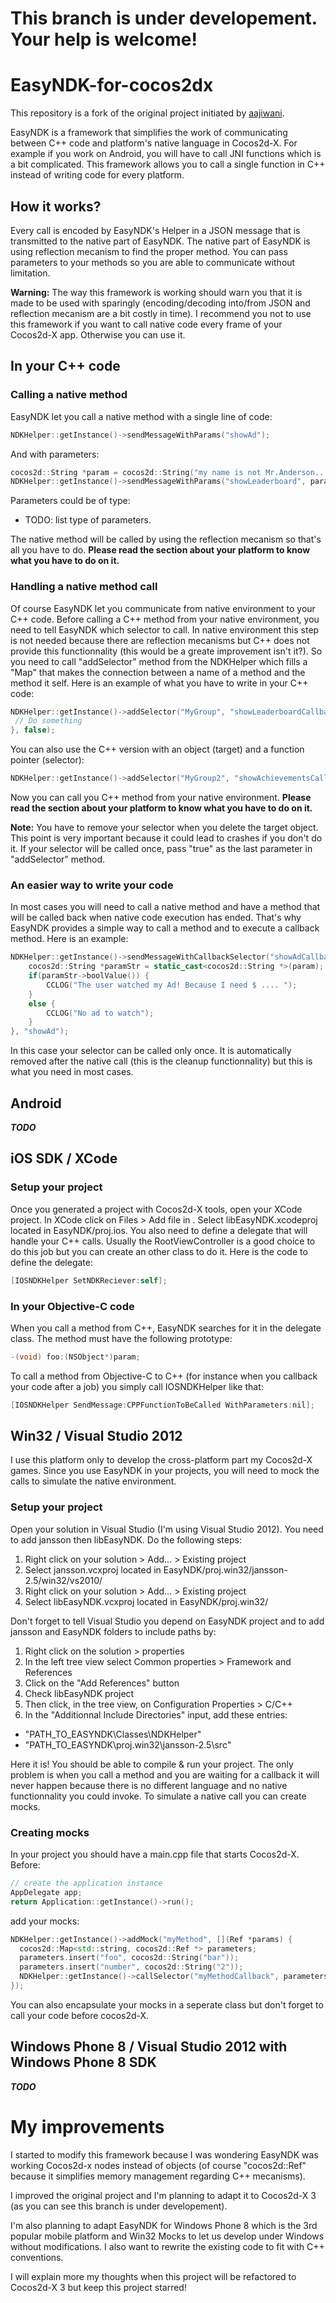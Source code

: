 This branch is under developement. Your help is welcome!
====================

# EasyNDK-for-cocos2dx

This repository is a fork of the original project initiated by [aajiwani](https://github.com/aajiwani/EasyNDK-for-cocos2dx).

EasyNDK is a framework that simplifies the work of communicating between C++ code and platform's native language in Cocos2d-X. For example if you work on Android, you will have to call JNI functions which is a bit complicated.
This framework allows you to call a single function in C++ instead of writing code for every platform.

## How it works?
Every call is encoded by EasyNDK's Helper in a JSON message that is transmitted to the native part of EasyNDK. The native part of EasyNDK is using reflection mecanism to find the proper method. You can pass parameters to your methods so you are able to communicate without limitation.

**Warning:** The way this framework is working should warn you that it is made to be used with sparingly (encoding/decoding into/from JSON and reflection mecanism are a bit costly in time). I recommend you not to use this framework if you want to call native code every frame of your Cocos2d-X app. Otherwise you can use it.

## In your C++ code
### Calling a native method
EasyNDK let you call a native method with a single line of code:
```C++
NDKHelper::getInstance()->sendMessageWithParams("showAd");
```
And with parameters:
```C++
cocos2d::String *param = cocos2d::String("my name is not Mr.Anderson...");
NDKHelper::getInstance()->sendMessageWithParams("showLeaderboard", param);
```

Parameters could be of type:

- TODO: list type of parameters.

The native method will be called by using the reflection mecanism so that's all you have to do. **Please read the section about your platform to know what you have to do on it.**

### Handling a native method call
Of course EasyNDK let you communicate from native environment to your C++ code. Before calling a C++ method from your native environment, you need to tell EasyNDK which selector to call. In native environment this step is not needed because there are reflection mecanisms but C++ does not provide this functionnality (this would be a greate improvement isn't it?).
So you need to call "addSelector" method from the NDKHelper which fills a "Map" that makes the connection between a name of a method and the method it self.
Here is an example of what you have to write in your C++ code:
```C++
NDKHelper::getInstance()->addSelector("MyGroup", "showLeaderboardCallback", [](Ref *param) {
 // Do something
}, false); 
```
You can also use the C++ version with an object (target) and a function pointer (selector):
```C++
NDKHelper::getInstance()->addSelector("MyGroup2", "showAchievementsCallback", this, easyndkfunc_selector(MyMenu::showAchievementsCallback), false); 
```

Now you can call you C++ method from your native environment. **Please read the section about your platform to know what you have to do on it.**

**Note:** You have to remove your selector when you delete the target object. This point is very important because it could lead to crashes if you don't do it. If your selector will be called once, pass "true" as the last parameter in "addSelector" method.

### An easier way to write your code
In most cases you will need to call a native method and have a method that will be called back when native code execution has ended. That's why EasyNDK provides a simple way to call a method and to execute a callback method.
Here is an example:
```C++
NDKHelper::getInstance()->sendMessageWithCallbackSelector("showAdCallback", [](cocos2d::Ref *param) {
	cocos2d::String *paramStr = static_cast<cocos2d::String *>(param);
	if(paramStr->boolValue()) {
		CCLOG("The user watched my Ad! Because I need $ .... ");
	}
	else {
		CCLOG("No ad to watch");
	}
}, "showAd");
```
In this case your selector can be called only once. It is automatically removed after the native call (this is the cleanup functionnality) but this is what you need in most cases.

## Android
**_TODO_**

## iOS SDK / XCode
### Setup your project
Once you generated a project with Cocos2d-X tools, open your XCode project.
In XCode click on Files > Add file in <your project>. Select libEasyNDK.xcodeproj located in EasyNDK/proj.ios.
You also need to define a delegate that will handle your C++ calls. Usually the RootViewController is a good choice to do this job but you can create an other class to do it. Here is the code to define the delegate:
```Objective-C
[IOSNDKHelper SetNDKReciever:self];
```

### In your Objective-C code
When you call a method from C++, EasyNDK searches for it in the delegate class. The method must have the following prototype:
```Objective-C
-(void) foo:(NSObject*)param;
```

To call a method from Objective-C to C++ (for instance when you callback your code after a job) you simply call IOSNDKHelper like that:
```Objective-C
[IOSNDKHelper SendMessage:CPPFunctionToBeCalled WithParameters:nil];
```

## Win32 / Visual Studio 2012
I use this platform only to develop the cross-platform part my Cocos2d-X games. Since you use EasyNDK in your projects, you will need to mock the calls to simulate the native environment.

### Setup your project
Open your solution in Visual Studio (I'm using Visual Studio 2012). You need to add jansson then libEasyNDK. Do the following steps:

1. Right click on your solution > Add... > Existing project
2. Select jansson.vcxproj located in EasyNDK/proj.win32/jansson-2.5/win32/vs2010/
3. Right click on your solution > Add... > Existing project
4. Select libEasyNDK.vcxproj located in EasyNDK/proj.win32/

Don't forget to tell Visual Studio you depend on EasyNDK project and to add jansson and EasyNDK folders to include paths by:

1. Right click on the solution > properties
2. In the left tree view select Common properties > Framework and References
3. Click on the "Add References" button
4. Check libEasyNDK project
5. Then click, in the tree view, on Configuration Properties > C/C++
6. In the "Additionnal Include Directories" input, add these entries:
  * "PATH_TO_EASYNDK\Classes\NDKHelper\"
  * "PATH_TO_EASYNDK\proj.win32\jansson-2.5\src"

Here it is! You should be able to compile & run your project. The only problem is when you call a method and you are waiting for a callback it will never happen because there is no different language and no native functionnality you could invoke.
To simulate a native call you can create mocks.

### Creating mocks
In your project you should have a main.cpp file that starts Cocos2d-X.
Before:
```C++
// create the application instance
AppDelegate app;
return Application::getInstance()->run();
```
add your mocks:
```C++
NDKHelper::getInstance()->addMock("myMethod", [](Ref *params) {
  cocos2d::Map<std::string, cocos2d::Ref *> parameters;
  parameters.insert("foo", cocos2d::String("bar"));
  parameters.insert("number", cocos2d::String("2"));
  NDKHelper::getInstance()->callSelector("myMethodCallback", parameters);
});
```
You can also encapsulate your mocks in a seperate class but don't forget to call your code before cocos2d-X.

## Windows Phone 8 / Visual Studio 2012 with Windows Phone 8 SDK
**_TODO_**

# My improvements

I started to modify this framework because I was wondering EasyNDK was working Cocos2d-x nodes instead of objects (of course "cocos2d::Ref" because it simplifies memory management regarding C++ mecanisms).

I improved the original project and I'm planning to adapt it to Cocos2d-X 3 (as you can see this branch is under developement).

I'm also planning to adapt EasyNDK for Windows Phone 8 which is the 3rd popular mobile platform and Win32 Mocks to let us develop under Windows without modifications.
I also want to rewrite the existing code to fit with C++ conventions.

I will explain more my thoughts when this project will be refactored to Cocos2d-X 3 but keep this project starred!
